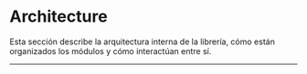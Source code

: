 # Architecture

Esta sección describe la arquitectura interna de la librería, cómo están organizados los módulos y cómo interactúan entre sí.

---
